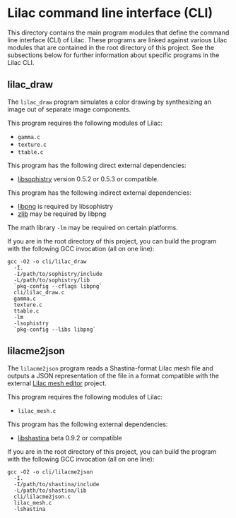 # Lilac command line interface (CLI)

This directory contains the main program modules that define the command line interface (CLI) of Lilac.  These programs are linked against various Lilac modules that are contained in the root directory of this project.  See the subsections below for further information about specific programs in the Lilac CLI.

## lilac_draw

The `lilac_draw` program simulates a color drawing by synthesizing an image out of separate image components.

This program requires the following modules of Lilac:

- `gamma.c`
- `texture.c`
- `ttable.c`

This program has the following direct external dependencies:

- [libsophistry](http://www.purl.org/canidtech/r/libsophistry) version 0.5.2 or 0.5.3 or compatible.

This program has the following indirect external dependencies:

- [libpng](http://libpng.org/) is required by libsophistry
- [zlib](http://www.zlib.net/) may be required by libpng

The math library `-lm` may be required on certain platforms.

If you are in the root directory of this project, you can build the program with the following GCC invocation (all on one line):

    gcc -O2 -o cli/lilac_draw
      -I.
      -I/path/to/sophistry/include
      -L/path/to/sophistry/lib
      `pkg-config --cflags libpng`
      cli/lilac_draw.c
      gamma.c
      texture.c
      ttable.c
      -lm
      -lsophistry
      `pkg-config --libs libpng`

## lilacme2json

The `lilacme2json` program reads a Shastina-format Lilac mesh file and outputs a JSON representation of the file in a format compatible with the external [Lilac mesh editor](http://www.purl.org/canidtech/r/lilac_mesh) project.

This program requires the following modules of Lilac:

- `lilac_mesh.c`

This program has the following external dependencies:

- [libshastina](http://www.purl.org/canidtech/r/shastina) beta 0.9.2 or compatible

If you are in the root directory of this project, you can build the program with the following GCC invocation (all on one line):

    gcc -O2 -o cli/lilacme2json
      -I.
      -I/path/to/shastina/include
      -L/path/to/shastina/lib
      cli/lilacme2json.c
      lilac_mesh.c
      -lshastina
